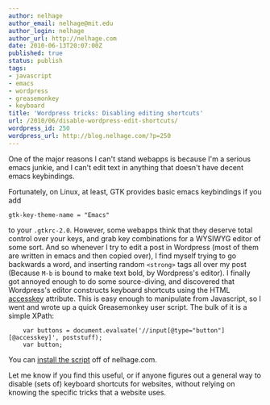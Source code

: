 ```yaml
---
author: nelhage
author_email: nelhage@mit.edu
author_login: nelhage
author_url: http://nelhage.com
date: 2010-06-13T20:07:00Z
published: true
status: publish
tags:
- javascript
- emacs
- wordpress
- greasemonkey
- keyboard
title: 'Wordpress tricks: Disabling editing shortcuts'
url: /2010/06/disable-wordpress-edit-shortcuts/
wordpress_id: 250
wordpress_url: http://blog.nelhage.com/?p=250
---
```


One of the major reasons I can't stand webapps is because I'm a
serious emacs junkie, and I can't edit text in anything that doesn't
have decent emacs keybindings.

Fortunately, on Linux, at least, GTK provides basic emacs keybindings
if you add

    gtk-key-theme-name = "Emacs"

to your `.gtkrc-2.0`. However, some webapps think that they deserve
total control over your keys, and grab key combinations for a WYSIWYG
editor of some sort. And so whenever I try to edit a post in Wordpress
(most of them are written in emacs and then copied over), I find
myself trying to go backwards a word, and inserting random
<code>&lt;strong&gt;</code> tags all over my post (Because `M-b` is
bound to make text bold, by Wordpress's editor). I finally got annoyed
enough to do some source-diving, and discovered that Wordpress's
editor constructs keyboard shortcuts using the HTML <a
href="http://www.w3.org/TR/html5/editing.html#dfnReturnLink-0">accesskey</a>
attribute. This is easy enough to manipulate from Javascript, so I
went and wrote up a quick Greasemonkey user script. The bulk of it is
a simple XPath:

        var buttons = document.evaluate('//input[@type="button"][@accesskey]', poststuff);
        var button;

You can <a href="http://nelhage.com/files/wp-keys.user.js">install the
script</a> off of nelhage.com.

Let me know if you find this useful, or if anyone figures out a
general way to disable (sets of) keyboard shortcuts for websites,
without relying on knowing the specific tricks that a website uses.

